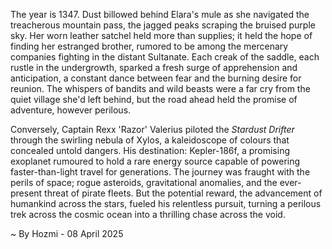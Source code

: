 
The year is 1347.  Dust billowed behind Elara's mule as she navigated the treacherous mountain pass, the jagged peaks scraping the bruised purple sky.  Her worn leather satchel held more than supplies; it held the hope of finding her estranged brother, rumored to be among the mercenary companies fighting in the distant Sultanate.  Each creak of the saddle, each rustle in the undergrowth, sparked a fresh surge of apprehension and anticipation, a constant dance between fear and the burning desire for reunion.  The whispers of bandits and wild beasts were a far cry from the quiet village she'd left behind, but the road ahead held the promise of adventure, however perilous.


Conversely, Captain Rexx 'Razor' Valerius piloted the *Stardust Drifter* through the swirling nebula of Xylos, a kaleidoscope of colours that concealed untold dangers.  His destination: Kepler-186f, a promising exoplanet rumoured to hold a rare energy source capable of powering faster-than-light travel for generations. The journey was fraught with the perils of space; rogue asteroids, gravitational anomalies, and the ever-present threat of pirate fleets.  But the potential reward, the advancement of humankind across the stars, fueled his relentless pursuit, turning a perilous trek across the cosmic ocean into a thrilling chase across the void.

~ By Hozmi - 08 April 2025
